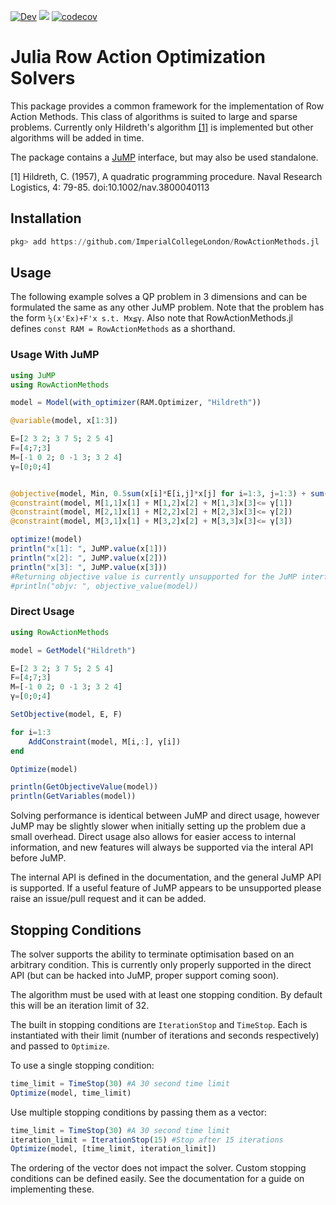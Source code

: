 [![Dev](https://img.shields.io/badge/docs-dev-blue.svg)](https://imperialcollegelondon.github.io/RowActionMethods.jl/dev)
![](https://github.com/ImperialCollegeLondon/RowActionMethods.jl/workflows/CI/badge.svg)
[![codecov](https://codecov.io/gh/ImperialCollegeLondon/RowActionMethods.jl/branch/master/graph/badge.svg)](https://codecov.io/gh/ImperialCollegeLondon/RowActionMethods.jl)

# Julia Row Action Optimization Solvers

This package provides a common framework for the implementation of Row Action Methods. This class of algorithms is suited to large and sparse problems. Currently only Hildreth's algorithm [[1]](#1) is implemented but other algorithms will be added in time.

The package contains a [JuMP](https://jump.dev/JuMP.jl/dev/) interface, but may also be used standalone.

<a id="1">[1]</a> Hildreth, C. (1957), A quadratic programming procedure. Naval Research Logistics, 4: 79-85. doi:10.1002/nav.3800040113

## Installation

```julia
pkg> add https://github.com/ImperialCollegeLondon/RowActionMethods.jl
```

## Usage 

The following example solves a QP problem in 3 dimensions and can be formulated the same as any other JuMP problem. Note that the problem has the form `½(x'Ex)+F'x s.t. Mx≦γ`. Also note that RowActionMethods.jl defines `const RAM = RowActionMethods` as a shorthand.

### **Usage With JuMP**
```julia
using JuMP
using RowActionMethods

model = Model(with_optimizer(RAM.Optimizer, "Hildreth"))

@variable(model, x[1:3])

E=[2 3 2; 3 7 5; 2 5 4]
F=[4;7;3]
M=[-1 0 2; 0 -1 3; 3 2 4]
γ=[0;0;4]


@objective(model, Min, 0.5sum(x[i]*E[i,j]*x[j] for i=1:3, j=1:3) + sum(F[i]*x[i] for i=1:3))
@constraint(model, M[1,1]x[1] + M[1,2]x[2] + M[1,3]x[3]<= γ[1])
@constraint(model, M[2,1]x[1] + M[2,2]x[2] + M[2,3]x[3]<= γ[2])
@constraint(model, M[3,1]x[1] + M[3,2]x[2] + M[3,3]x[3]<= γ[3])

optimize!(model)
println("x[1]: ", JuMP.value(x[1]))
println("x[2]: ", JuMP.value(x[2]))
println("x[3]: ", JuMP.value(x[3]))
#Returning objective value is currently unsupported for the JuMP interface
#println("objv: ", objective_value(model))
```

### **Direct Usage**

```julia
using RowActionMethods

model = GetModel("Hildreth")

E=[2 3 2; 3 7 5; 2 5 4]
F=[4;7;3]
M=[-1 0 2; 0 -1 3; 3 2 4]
γ=[0;0;4]

SetObjective(model, E, F)

for i=1:3
    AddConstraint(model, M[i,:], γ[i])
end

Optimize(model)

println(GetObjectiveValue(model))
println(GetVariables(model))
```

Solving performance is identical between JuMP and direct usage, however JuMP may be slightly slower when initially setting up the problem due a small overhead. Direct usage also allows for easier access to internal information, and new features will always be supported via the interal API before JuMP.

The internal API is defined in the documentation, and the general JuMP API is supported. If a useful feature of JuMP appears to be unsupported please raise an issue/pull request and it can be added.

## Stopping Conditions
The solver supports the ability to terminate optimisation based on an arbitrary condition. This is currently only properly supported in the direct API (but can be hacked into JuMP, proper support coming soon).

The algorithm must be used with at least one stopping condition. By default this will be an iteration limit of 32.

The built in stopping conditions are `IterationStop` and `TimeStop`. Each is instantiated with their limit (number of iterations and seconds respectively) and passed to `Optimize`.

To use a single stopping condition:
```julia
time_limit = TimeStop(30) #A 30 second time limit
Optimize(model, time_limit)
```

Use multiple stopping conditions by passing them as a vector:
```julia
time_limit = TimeStop(30) #A 30 second time limit
iteration_limit = IterationStop(15) #Stop after 15 iterations
Optimize(model, [time_limit, iteration_limit])
```

The ordering of the vector does not impact the solver. Custom stopping conditions can be defined easily. See the documentation for a guide on implementing these.
